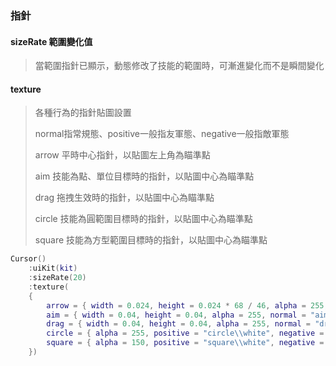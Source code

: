 ### 指針

#### sizeRate 範圍變化值

> 當範圍指針已顯示，動態修改了技能的範圍時，可漸進變化而不是瞬間變化

#### texture

> 各種行為的指針貼圖設置
>
> normal指常規態、positive一般指友軍態、negative一般指敵軍態
>
> arrow 平時中心指針，以貼圖左上角為瞄準點
>
> aim 技能為點、單位目標時的指針，以貼圖中心為瞄準點
>
> drag 拖拽生效時的指針，以貼圖中心為瞄準點
>
> circle 技能為圓範圍目標時的指針，以貼圖中心為瞄準點
>
> square 技能為方型範圍目標時的指針，以貼圖中心為瞄準點

```lua
Cursor()
    :uiKit(kit)
    :sizeRate(20)
    :texture(
    {
        arrow = { width = 0.024, height = 0.024 * 68 / 46, alpha = 255, normal = "arrow\\normal", positive = "arrow\\focus", negative = "arrow\\attack" },
        aim = { width = 0.04, height = 0.04, alpha = 255, normal = "aim\\white", positive = "aim\\green", negative = "aim\\red", neutral = "aim\\gold" },
        drag = { width = 0.04, height = 0.04, alpha = 255, normal = "drag\\normal" },
        circle = { alpha = 255, positive = "circle\\white", negative = "circle\\red" },
        square = { alpha = 150, positive = "square\\white", negative = "square\\red" },
    })
```
